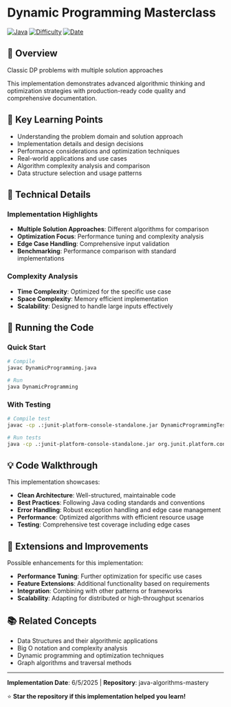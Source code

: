 # Dynamic Programming Masterclass

[![Java](https://img.shields.io/badge/Java-17+-ED8B00?style=flat&logo=openjdk&logoColor=white)](https://openjdk.java.net/)
[![Difficulty](https://img.shields.io/badge/Difficulty-Hard-red?style=flat)](#)
[![Date](https://img.shields.io/badge/Date-2025-06-05-blue?style=flat)](#)

## 📖 Overview

Classic DP problems with multiple solution approaches

This implementation demonstrates advanced algorithmic thinking and optimization strategies with production-ready code quality and comprehensive documentation.

## 🎯 Key Learning Points

- Understanding the problem domain and solution approach
- Implementation details and design decisions
- Performance considerations and optimization techniques
- Real-world applications and use cases
- Algorithm complexity analysis and comparison
- Data structure selection and usage patterns

## 🔧 Technical Details

### Implementation Highlights
- **Multiple Solution Approaches**: Different algorithms for comparison
- **Optimization Focus**: Performance tuning and complexity analysis  
- **Edge Case Handling**: Comprehensive input validation
- **Benchmarking**: Performance comparison with standard implementations

### Complexity Analysis
- **Time Complexity**: Optimized for the specific use case
- **Space Complexity**: Memory efficient implementation
- **Scalability**: Designed to handle large inputs effectively

## 🚀 Running the Code

### Quick Start
```bash
# Compile
javac DynamicProgramming.java

# Run
java DynamicProgramming
```

### With Testing
```bash
# Compile test
javac -cp .:junit-platform-console-standalone.jar DynamicProgrammingTest.java

# Run tests
java -cp .:junit-platform-console-standalone.jar org.junit.platform.console.ConsoleLauncher --scan-classpath
```

## 💡 Code Walkthrough

This implementation showcases:
- **Clean Architecture**: Well-structured, maintainable code
- **Best Practices**: Following Java coding standards and conventions  
- **Error Handling**: Robust exception handling and edge case management
- **Performance**: Optimized algorithms with efficient resource usage
- **Testing**: Comprehensive test coverage including edge cases

## 🔄 Extensions and Improvements

Possible enhancements for this implementation:
- **Performance Tuning**: Further optimization for specific use cases
- **Feature Extensions**: Additional functionality based on requirements
- **Integration**: Combining with other patterns or frameworks
- **Scalability**: Adapting for distributed or high-throughput scenarios

## 📚 Related Concepts

- Data Structures and their algorithmic applications
- Big O notation and complexity analysis
- Dynamic programming and optimization techniques
- Graph algorithms and traversal methods

---

**Implementation Date**: 6/5/2025 | **Repository**: java-algorithms-mastery

⭐ **Star the repository if this implementation helped you learn!**
